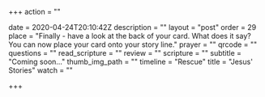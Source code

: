 +++
action = ""

date = 2020-04-24T20:10:42Z
description = ""
layout = "post"
order = 29
place = "Finally - have a look at the back of your card. What does it say? You can now place your card onto your story line."
prayer = ""
qrcode = ""
questions = ""
read_scripture = ""
review = ""
scripture = ""
subtitle = "Coming soon…"
thumb_img_path = ""
timeline = "Rescue"
title = "Jesus' Stories"
watch = ""

+++
